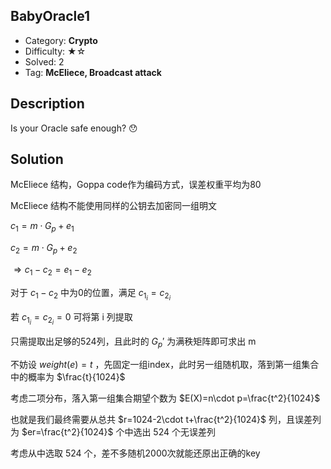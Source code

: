 ## BabyOracle1

+ Category: **Crypto**
+ Difficulty: ★☆
+ Solved: 2
+ Tag: **McEliece, Broadcast attack**

## Description

Is your Oracle safe enough? 😯

## Solution

McEliece 结构，Goppa code作为编码方式，误差权重平均为80

McEliece 结构不能使用同样的公钥去加密同一组明文

$c_1=m\cdot G_p+e_1$

$c_2=m\cdot G_p+e_2$

$\Rightarrow c_1-c_2=e_1-e_2$

对于 $c_1-c_2$ 中为0的位置，满足 $c_{1_i}=c_{2_i}$ 

若 $c_{1_i}=c_{2_i}=0$ 可将第 i 列提取

只需提取出足够的524列，且此时的 $G_p'$ 为满秩矩阵即可求出 m

不妨设 $weight(e)=t$  ，先固定一组index，此时另一组随机取，落到第一组集合中的概率为 $\frac{t}{1024}$

考虑二项分布，落入第一组集合期望个数为 $E(X)=n\cdot p=\frac{t^2}{1024}$

也就是我们最终需要从总共 $r=1024-2\cdot t+\frac{t^2}{1024}$ 列，且误差列为 $er=\frac{t^2}{1024}$ 个中选出 524 个无误差列

考虑从中选取 524 个，差不多随机2000次就能还原出正确的key
